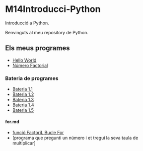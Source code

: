 # M14Introducci-Python
Introducció a Python.

Benvinguts al meu repository de Python.

## Els meus programes

- [Hello World](hello_world.py)
- [Número Factorial](factorial.py)

### Bateria de programes
- [Bateria 1.1](bateria1-1.py)
- [Bateria 1.2](bateria1-2.py)
- [Bateria 1.3](bateria1-3.py)
- [Bateria 1.4](bateria1-4.py)
- [Bateria 1.5](bateria1-5.py)

#### for.md
- [funció FactoriL Bucle For](factorial-buclefor1.py)
- [programa que pregunti un número i et tregui la seva taula de multiplicar]

